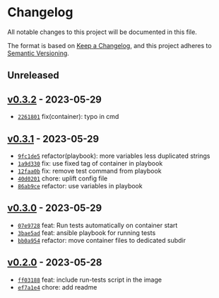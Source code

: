 # Changelog

All notable changes to this project will be documented in this file.

The format is based on [Keep a Changelog](https://keepachangelog.com/en/1.0.0/), and this project adheres to [Semantic Versioning](https://semver.org/spec/v2.0.0.html).

## Unreleased

## [v0.3.2](https://github.com/szyminson/ctr-tools-test/releases/tag/v0.3.2) - 2023-05-29

- [`2261801`](https://github.com/szyminson/ctr-tools-test/commit/22618018804640f437d577fce6de4d8daa855054) fix(container): typo in cmd

## [v0.3.1](https://github.com/szyminson/ctr-tools-test/releases/tag/v0.3.1) - 2023-05-29

- [`9fc1de5`](https://github.com/szyminson/ctr-tools-test/commit/9fc1de5975d6f64b1c7095efaf412a3267ee9b59) refactor(playbook): more variables less duplicated strings
- [`1a9d330`](https://github.com/szyminson/ctr-tools-test/commit/1a9d330a626b0985f0d661e6e4217ebbfbd533f4) fix: use fixed tag of container in playbook
- [`12faa0b`](https://github.com/szyminson/ctr-tools-test/commit/12faa0b0b34079cc1c3bc8953177ef8e123ed3ed) fix: remove test command from playbook
- [`40d0201`](https://github.com/szyminson/ctr-tools-test/commit/40d0201b0a819d5ce22b4f4540ad1a7589118232) chore: uplift config file
- [`86ab9ce`](https://github.com/szyminson/ctr-tools-test/commit/86ab9ce590e3ebf724c9115dcb3e6c843033a260) refactor: use variables in playbook

## [v0.3.0](https://github.com/szyminson/ctr-tools-test/releases/tag/v0.3.0) - 2023-05-29

- [`07e9728`](https://github.com/szyminson/ctr-tools-test/commit/07e9728e3ef5d6d74ae9e51fe9fe204dbc031b2d) feat: Run tests automatically on container start
- [`3bae5ad`](https://github.com/szyminson/ctr-tools-test/commit/3bae5ad97bc7bd92dacd24cebac6e51ffcbd2c01) feat: ansible playbook for running tests
- [`bb0a954`](https://github.com/szyminson/ctr-tools-test/commit/bb0a954f19877472bcea2a8c60ee5e34a62194a9) refactor: move container files to dedicated subdir

## [v0.2.0](https://github.com/szyminson/ctr-tools-test/releases/tag/v0.2.0) - 2023-05-28

- [`ff03188`](https://github.com/szyminson/ctr-tools-test/commit/ff03188a81707f2357be539ec69f143f7ec6fce7) feat: include run-tests script in the image
- [`ef7a1e4`](https://github.com/szyminson/ctr-tools-test/commit/ef7a1e4e9b53f21361d4d123ded3a2748f680557) chore: add readme
